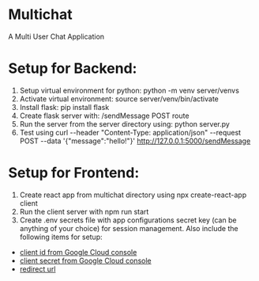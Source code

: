 # Multichat

A Multi User Chat Application

# Setup for Backend:

1. Setup virtual environment for python: python -m venv server/venvs
2. Activate virtual environment: source server/venv/bin/activate
3. Install flask: pip install flask
4. Create flask server with: /sendMessage POST route
5. Run the server from the server directory using: python server.py
6. Test using curl --header "Content-Type: application/json" --request POST --data '{"message":"hello!"}' http://127.0.0.1:5000/sendMessage

# Setup for Frontend:

1. Create react app from multichat directory using npx create-react-app client
2. Run the client server with npm run start
3. Create .env secrets file with app configurations secret key (can be anything of your choice) for session management. Also include the following items for setup:
<ul>
    <li><a href ="https://blog.logrocket.com/guide-adding-google-login-react-app/">client id from Google Cloud console</a></li>
    <li><a href ="https://www.balbooa.com/help/gridbox-documentation/integrations/other/google-client-id">client secret from Google Cloud console</a></li>
    <li><a href="https://blog.logrocket.com/guide-adding-google-login-react-app/">redirect url</a></li>
</ul>
